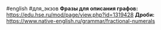 #english #для_экзов 
**Фразы для описания графов:** https://edu.hse.ru/mod/page/view.php?id=1319428
**Дроби:** https://www.native-english.ru/grammar/fractional-numerals